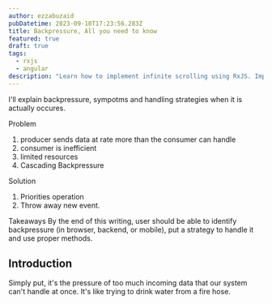 ```yaml
---
author: ezzabuzaid
pubDatetime: 2023-09-10T17:23:56.283Z
title: Backpressure, All you need to know
featured: true
draft: true
tags:
  - rxjs
  - angular
description: "Learn how to implement infinite scrolling using RxJS. Improve user experience, optimize resource usage, and fetch data incrementally!"
---
```


<!--
	Who are the potential audiance?
		1. Angular Developer
		2. Rx developers (applies on mobile developers as well!)
		3. Node.JS developers
		4. Developer deals with data streaming
	What they have to know
		1. Ability to understand Rx code
		2. Better if they had the problem in the first place
	Imagine what they’d be searching for?
	 	1. How to deal with backpressure?
		2. What is backpressure?
		3. How to debug RxJS memory leak?
		4. How to debug RxJS?
		4. How to debug memory leak?
		5. How to mitigate memory leak?
		6. RxJS is lagging?
		7. How to handle add incoming data using RxJS?
		8. How to buffer data
	What are their needs and concerns?
		1. They want to avoid memory leak
		2. They want to understand what causes backpressure
		3. Elevate their techincal experties
		4. Handle data streaming more efficiently
	What topics grab their interest?
		1. Using Rx effectivily to handle back pressure
 -->

I'll explain backpressure, sympotms and handling strategies when it is actually occures.

Problem

1. producer sends data at rate more than the consumer can handle
2. consumer is inefficient
3. limited resources
4. Cascading Backpressure

Solution

1. Priorities operation
2. Throw away new event.

Takeaways
By the end of this writing, user should be able to identify backpressure (in browser, backend, or mobile), put a strategy to handle it and use proper methods.

## Introduction

Simply put, it's the pressure of too much incoming data that our system can't handle at once. It's like trying to drink water from a fire hose.
